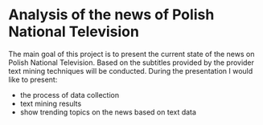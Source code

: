 # Analysis of the news of Polish National Television
The main goal of this project is to present the current state of the news on Polish National Television. Based on the subtitles provided by the provider text mining techniques will be conducted. During the presentation I would like to present:
- the process of data collection
- text mining results
- show trending topics on the news based on text data
